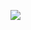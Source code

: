<p align="left">
    <img src="https://skillicons.dev/icons?i=html,css,js,svelte,react,nextjs,tailwind,linux,nodejs,git,aws,express&theme=dark&theme=dark&perline=6" />
</p>
